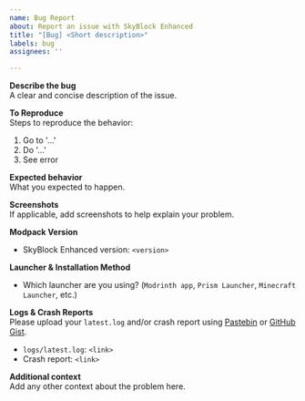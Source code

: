 ```yaml
---
name: Bug Report
about: Report an issue with SkyBlock Enhanced
title: "[Bug] <Short description>"
labels: bug
assignees: ''

---
```


**Describe the bug**  
A clear and concise description of the issue.

**To Reproduce**  
Steps to reproduce the behavior:  
1. Go to '...'  
2. Do '...'  
3. See error  

**Expected behavior**  
What you expected to happen.

**Screenshots**  
If applicable, add screenshots to help explain your problem.

**Modpack Version**  
- SkyBlock Enhanced version: `<version>`

**Launcher & Installation Method**  
- Which launcher are you using? (`Modrinth app`, `Prism Launcher`, `Minecraft Launcher`, etc.)  

**Logs & Crash Reports**  
Please upload your `latest.log` and/or crash report using [Pastebin](https://pastebin.com/) or [GitHub Gist](https://gist.github.com/).  
- `logs/latest.log`: `<link>`  
- Crash report: `<link>`  

**Additional context**  
Add any other context about the problem here.

